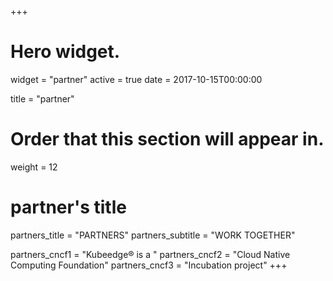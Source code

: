+++
# Hero widget.
widget = "partner"
active = true
date = 2017-10-15T00:00:00

title = "partner"

# Order that this section will appear in.
weight = 12

# partner's title
partners_title = "PARTNERS"
partners_subtitle = "WORK TOGETHER"

partners_cncf1 = "Kubeedge® is a "
partners_cncf2 = "Cloud Native Computing Foundation"
partners_cncf3 = "Incubation project"
+++